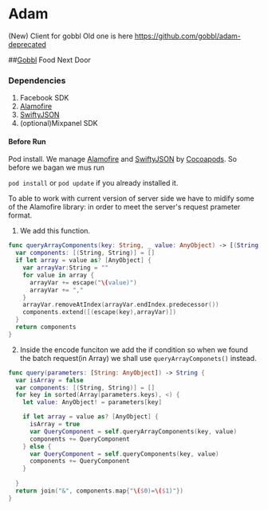 # Adam
(New) Client for gobbl
Old one is here https://github.com/gobbl/adam-deprecated

##[Gobbl](http://gobbl.me/)
Food Next Door


### Dependencies
1. Facebook SDK
2. [Alamofire](https://github.com/Alamofire/Alamofire)
3. [SwiftyJSON](https://github.com/SwiftyJSON/SwiftyJSON)
4. (optional)Mixpanel SDK

#### Before Run
Pod install.
We manage [Alamofire](https://github.com/Alamofire/Alamofire) and [SwiftyJSON](https://github.com/SwiftyJSON/SwiftyJSON) by [Cocoapods](https://github.com/cocoapods/cocoapods). So before we bagan we mus run

`pod install` or `pod update` if you already installed it.

To able to work with current version of server side we have to midify some of the Alamofire library: in order to meet the server's request prameter format.

1. We add this function.
  ```swift
  func queryArrayComponents(key: String, _ value: AnyObject) -> [(String, String)] {
    var components: [(String, String)] = []
    if let array = value as? [AnyObject] {
      var arrayVar:String = ""
      for value in array {
        arrayVar += escape("\(value)")
        arrayVar += ","
      }
      arrayVar.removeAtIndex(arrayVar.endIndex.predecessor())
      components.extend([(escape(key),arrayVar)])
    }
    return components
  }
  ```
  
2. Inside the encode funciton we add the if condition so when we found the batch request(in Array) we shall use `queryArrayComponets()` instead.
  ```swift
  func query(parameters: [String: AnyObject]) -> String {
    var isArray = false
    var components: [(String, String)] = []
    for key in sorted(Array(parameters.keys), <) {
      let value: AnyObject! = parameters[key]
  
      if let array = value as? [AnyObject] {
        isArray = true
        var QueryComponent = self.queryArrayComponents(key, value)
        components += QueryComponent
      } else {
        var QueryComponent = self.queryComponents(key, value)
        components += QueryComponent
      }
        
    }
    return join("&", components.map{"\($0)=\($1)"})
  }
  ```

